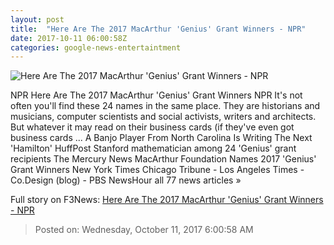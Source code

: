 ```yaml
---
layout: post
title:  "Here Are The 2017 MacArthur 'Genius' Grant Winners - NPR"
date: 2017-10-11 06:00:58Z
categories: google-news-entertaintment
---
```


![Here Are The 2017 MacArthur 'Genius' Grant Winners - NPR](https://media.npr.org/assets/img/2017/10/10/diptych1_wide-72e51eb917196296481b81b9d9e6822fafec8746.jpg?s=1400)

NPR Here Are The 2017 MacArthur 'Genius' Grant Winners NPR It's not often you'll find these 24 names in the same place. They are historians and musicians, computer scientists and social activists, writers and architects. But whatever it may read on their business cards (if they've even got business cards ... A Banjo Player From North Carolina Is Writing The Next 'Hamilton' HuffPost Stanford mathematician among 24 'Genius' grant recipients The Mercury News MacArthur Foundation Names 2017 'Genius' Grant Winners New York Times Chicago Tribune - Los Angeles Times - Co.Design (blog) - PBS NewsHour all 77 news articles »


Full story on F3News: [Here Are The 2017 MacArthur 'Genius' Grant Winners - NPR](http://www.f3nws.com/n/vNp3RD)

> Posted on: Wednesday, October 11, 2017 6:00:58 AM
